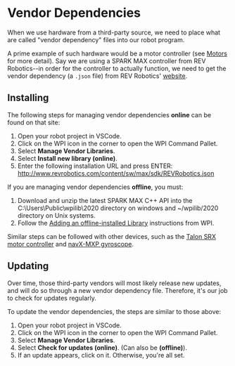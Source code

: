 # Vendor Dependencies

When we use hardware from a third-party source, we need to place what are called "vendor dependency" files into our robot program. 

A prime example of such hardware would be a motor controller (see [Motors](https://github.com/FRC1257/robotics-training/blob/master/frc/1.%20Basics/2.%20Motors.md) for more detail). Say we are using a SPARK MAX controller from REV Robotics--in order for the controller to actually function, we need to get the vendor dependency (a `.json` file) from REV Robotics' [website](http://www.revrobotics.com/sparkmax-software/).

## Installing 

The following steps for managing vendor dependencies **online** can be found on that site:

1. Open your robot project in VSCode.
2. Click on the WPI icon in the corner to open the WPI Command Pallet.
3. Select **Manage Vendor Libraries**.
4. Select **Install new library (online)**.
5. Enter the following installation URL and press ENTER:
http://www.revrobotics.com/content/sw/max/sdk/REVRobotics.json

If you are managing vendor dependencies **offline**, you must: 

1. Download and unzip the latest SPARK MAX C++ API into the C:\Users\Public\wpilib\2020 directory on windows and ~/wpilib/2020 directory on Unix systems.
2. Follow the [Adding an offline-installed Library](https://docs.wpilib.org/en/latest/docs/software/wpilib-overview/3rd-party-libraries.html) instructions from WPI.

Similar steps can be followed with other devices, such as the [Talon SRX motor controller](https://phoenix-documentation.readthedocs.io/en/latest/ch05a_CppJava.html) and [navX-MXP gyroscope](https://pdocs.kauailabs.com/navx-mxp/software/roborio-libraries/java/). 

## Updating

Over time, those third-party vendors will most likely release new updates, and will do so through a new vendor dependency file. Therefore, it's our job to check for updates regularly. 

To update the vendor dependencies, the steps are similar to those above:

1. Open your robot project in VSCode.
2. Click on the WPI icon in the corner to open the WPI Command Pallet.
3. Select **Manage Vendor Libraries**.
4. Select **Check for updates (online)**. (Can also be **(offline)**).
5. If an update appears, click on it. Otherwise, you're all set.
